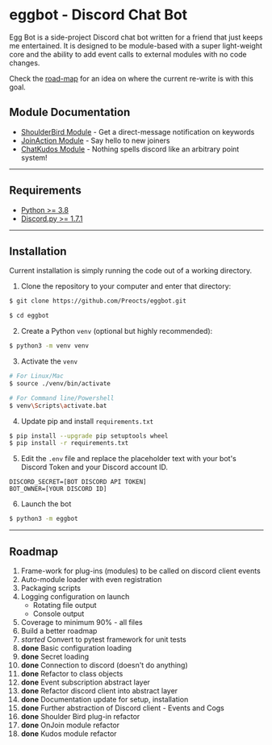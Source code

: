 # eggbot - Discord Chat Bot

Egg Bot is a side-project Discord chat bot written for a friend that just keeps me entertained. It is designed to be module-based with a super light-weight core and the ability to add event calls to external modules with no code changes.

Check the [road-map](README.md#Roadmap) for an idea on where the current re-write is with this goal.

## Module Documentation

- [ShoulderBird Module](docs/shoulderbird.md) - Get a direct-message notification on keywords
- [JoinAction Module](docs/joinactions.md) - Say hello to new joiners
- [ChatKudos Module](docs/chatkudos.md) - Nothing spells discord like an arbitrary point system!

---

## Requirements

- [Python >= 3.8](https://www.python.org/downloads/)
- [Discord.py >= 1.7.1](https://github.com/Rapptz/discord.py)

---

## Installation

Current installation is simply running the code out of a working directory.

1. Clone the repository to your computer and enter that directory:
```bash
$ git clone https://github.com/Preocts/eggbot.git

$ cd eggbot
```

2. Create a Python `venv` (optional but highly recommended):
```bash
$ python3 -m venv venv
```

3. Activate the `venv`
```bash
# For Linux/Mac
$ source ./venv/bin/activate

# For Command line/Powershell
$ venv\Scripts\activate.bat
```

4. Update pip and install `requirements.txt`
```bash
$ pip install --upgrade pip setuptools wheel
$ pip install -r requirements.txt
```

5. Edit the `.env` file and replace the placeholder text with your bot's Discord Token and your Discord account ID.
```env
DISCORD_SECRET=[BOT DISCORD API TOKEN]
BOT_OWNER=[YOUR DISCORD ID]
```

6. Launch the bot
```bash
$ python3 -m eggbot
```

---

## Roadmap

1. Frame-work for plug-ins (modules) to be called on discord client events
1. Auto-module loader with even registration
1. Packaging scripts
1. Logging configuration on launch
   - Rotating file output
   - Console output
1. Coverage to minimum 90% - all files
1. Build a better roadmap
1. *started* Convert to pytest framework for unit tests
1. **done** Basic configuration loading
1. **done** Secret loading
1. **done** Connection to discord (doesn't do anything)
1. **done** Refactor to class objects
1. **done** Event subscription abstract layer
1. **done** Refactor discord client into abstract layer
1. **done** Documentation update for setup, installation
1. **done** Further abstraction of Discord client - Events and Cogs
1. **done** Shoulder Bird plug-in refactor
1. **done** OnJoin module refactor
1. **done** Kudos module refactor
